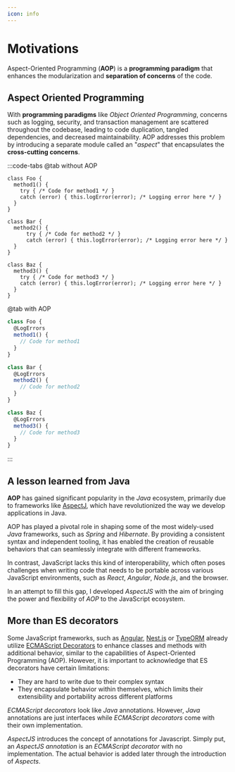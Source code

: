 ```yaml
---
icon: info
---
```


# Motivations

Aspect-Oriented Programming (**AOP**) is a **programming paradigm** that enhances the modularization and **separation of concerns** of the code.

## <i class="fa fa-cubes"></i> Aspect Oriented Programming

With **programming paradigms** like _Object Oriented Programming_, concerns such as logging, security, and transaction management are scattered throughout the codebase, leading to code duplication, tangled dependencies, and decreased maintainability. AOP addresses this problem by introducing a separate module called an "_aspect_" that encapsulates the **cross-cutting concerns**.

:::code-tabs
@tab without AOP

```js{}
class Foo {
  method1() {
    try { /* Code for method1 */ }
    catch (error) { this.logError(error); /* Logging error here */ }
  }
}

class Bar {
  method2() {
      try { /* Code for method2 */ }
      catch (error) { this.logError(error); /* Logging error here */ }
  }
}

class Baz {
  method3() {
    try { /* Code for method3 */ }
    catch (error) { this.logError(error); /* Logging error here */ }
  }
}
```

@tab with AOP

```js
class Foo {
  @LogErrors
  method1() {
    // Code for method1
  }
}

class Bar {
  @LogErrors
  method2() {
    // Code for method2
  }
}

class Baz {
  @LogErrors
  method3() {
    // Code for method3
  }
}
```

:::

## <i class="fab fa-java"></i> A lesson learned from Java

**AOP** has gained significant popularity in the _Java_ ecosystem, primarily due to frameworks like [AspectJ](https://www.eclipse.org/aspectj/), which have revolutionized the way we develop applications in Java.

AOP has played a pivotal role in shaping some of the most widely-used _Java_ frameworks, such as _Spring_ and _Hibernate_. By providing a consistent syntax and independent tooling, it has enabled the creation of reusable behaviors that can seamlessly integrate with different frameworks.

In contrast, JavaScript lacks this kind of interoperability, which often poses challenges when writing code that needs to be portable across various JavaScript environments, such as _React_, _Angular_, _Node.js_, and the browser.

In an attempt to fill this gap, I developed _AspectJS_ with the aim of bringing the power and flexibility of _AOP_ to the JavaScript ecosystem.

## <i class="fa fa-at"></i> More than ES decorators

Some JavaScript frameworks, such as [Angular](https://angular.io/), [Nest.js](https://nestjs.com/) or [TypeORM](https://github.com/typeorm/typeorm) already utilize [ECMAScript Decorators](https://github.com/tc39/proposal-decorators) to enhance classes and methods with additional behavior, similar to the capabilities of Aspect-Oriented Programming (AOP). However, it is important to acknowledge that ES decorators have certain limitations:

- They are hard to write due to their complex syntax
- They encapsulate behavior within themselves, which limits their extensibility and portability across different platforms

_ECMAScript decorators_ look like _Java_ annotations. However, _Java_ annotations are just interfaces while _ECMAScript decorators_ come with their own implementation.

_AspectJS_ introduces the concept of annotations for Javascript. Simply put, an _AspectJS annotation_ is an _ECMAScript decorator_ with no implementation. The actual behavior is added later through the introduction of _Aspects_.

##
